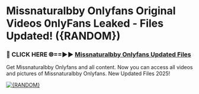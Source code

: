 # Missnaturalbby Onlyfans Original Videos 0nlyFans Leaked - Files Updated! ({RANDOM})

<h3>🔴 CLICK HERE 🌐==►► <a href="https://betterlinks.top/A2PfLJ" rel="nofollow">Missnaturalbby Onlyfans Updated Files</a></h3>

Get Missnaturalbby Onlyfans and all content. Now you can access all videos and pictures of Missnaturalbby Onlyfans. New Updated Files 2025!

[![{RANDOM}](https://i.imgur.com/ppqm5kG.gif)](https://betterlinks.top/A2PfLJ)